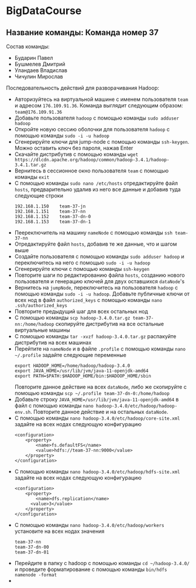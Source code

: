 # BigDataCourse

## Название команды: Команда номер 37

Состав команды:
* Бударин Павел
* Бушмелев Дмитрий
* Уландаев Владислав
* Чичулин Мирослав

Последовательность действий для разворачивания Hadoop:
* Авторизуйтесь на виртуальной машине с именем пользователя `team` и адресом `176.109.91.36`. Команда выглядит следующим образом: `team@176.109.91.36`
* Добавьте пользователя `hadoop` с помощью команды `sudo adduser hadoop`
* Откройте новую сессию оболочки для пользователя `hadoop` с помощью команды `sudo -i -u hadoop`
* Сгенерируйте ключи для jump-node с помощью команды `ssh-keygen`. Можно оставить ключ без пароля, нажав Enter
* Скачайте дистрибутив с помощью команды `wget https://dlcdn.apache.org/hadoop/common/hadoop-3.4.1/hadoop-3.4.1.tar.gz`
* Вернитесь в сессионное окно пользователя `team` с помощью команды `exit`
* С помощью команды `sudo nano /etc/hosts` отредактируйте файл `hosts`, предварительно удалив из него все данные и добавив туда следующие строки
  ```
  192.168.1.150    team-37-jn
  192.168.1.151    team-37-nn
  192.168.1.152    team-37-dn-0
  192.168.1.153    team-37-dn-1
  ```
* Пеереключитель на машину `nameNode` с помощью команды `ssh team-37-nn`
* Отредактируйте файл `hosts`, добавив те же данные, что и шагом выше
* Создайте пользователя с помощью команды `sudo adduser hadoop` и переключитесь на него с помощью `sudo -i -u hadoop`
* Сгенерируйте ключи с помощью команды `ssh-keygen`
* Повторите шаги по редактированию файла `hosts`, созданию нового пользователя и генерацию ключей для двух оставшихся `dataNode`'s
* Вернитесь на `jumpNode`, переключитесь на пользователя `hadoop` с помощью команды `sudo -i -u hadoop`. Добавьте публичные ключи от всех нод в файл `authorized_keys` с помощью команды `nano .ssh/authorized_keys`
* Повторите предыдущий шаг для всех остальных нод
* С помощью команды `scp hadoop-3.4.0.tar.gz team-37-nn:/home/hadoop` скопируйте дистрибутив на все остальные виртуальные машины
* С  помощью команды `tar -xvzf hadoop-3.4.0.tar.gz` распакуйте дистрибутив на всех машинах
* Перейтите на `nameNode` и в файле `.profile` с помощью команды `nano ~/.profile` задайте следующие переменные
  ```
  export HADOOP_HOME=/home/hadoop/hadoop-3.4.0
  export JAVA_HOME=/usr/lib/jvm/java-11-openjdk-amd64
  export PATH=$PATH:$HADOOP_HOME/bin:$HADOOP_HOME/sbin
  ```
  Повторите данное действие на всех `dataNode`, либо же скопируйте с помощью команды `scp ~/.profile team-37-dn-0:/home/hadoop`
* Добавьте строку `JAVA_HOME=/usr/lib/jvm/java-11-openjdk-amd64` в файл с помощью команды `nano hadoop-3.4.0/etc/hadoop/hadoop-env.sh`. Повторите данное действие и на остальных `dataNode`.
* С помощью команды `nano hadoop-3.4.0/etc/hadoop/core-site.xml` задайте на всех нодах следующую конфигурацию 
  ```
  <configuration>
      <property>
          <name>fs.defaultFS</name>
          <value>hdfs://team-37-nn:9000</value>
      </property>
  </configuration>
  ```
* С помощью команды `nano hadoop-3.4.0/etc/hadoop/hdfs-site.xml` задайте на всех нодах следующую конфигурацию
  ```
  <configuration>
      <property>
          <name>dfs.replication</name>
        <value>3</value>
      </property>
  </configuration>
  ```
* С помощью команды `nano hadoop-3.4.0/etc/hadoop/workers` установите на всех нодах значения
  ```
  team-37-nn
  team-37-dn-00
  team-37-dn-01
  ```
* Перейдите в папку с hadoop с помощью команды `cd ~/hadoop-3.4.0/` и проведите форматирование с помощью команды `bin/hdfs namenode -format`
* 

